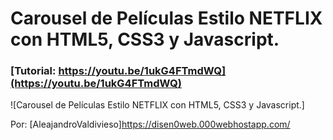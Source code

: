 # Carousel de Películas Estilo NETFLIX con HTML5, CSS3 y Javascript.
### [Tutorial: https://youtu.be/1ukG4FTmdWQ](https://youtu.be/1ukG4FTmdWQ)

![Carousel de Películas Estilo NETFLIX con HTML5, CSS3 y Javascript.]

Por: [AleajandroValdivieso]https://disen0web.000webhostapp.com/
